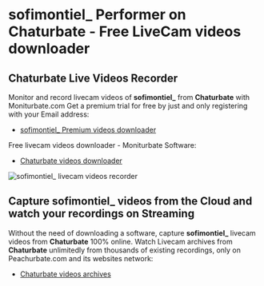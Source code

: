 # sofimontiel_ Performer on Chaturbate - Free LiveCam videos downloader

## Chaturbate Live Videos Recorder

Monitor and record livecam videos of **sofimontiel_** from **Chaturbate** with Moniturbate.com
Get a premium trial for free by just and only registering with your Email address:
* [sofimontiel_ Premium videos downloader](https://moniturbate.com/request-demo-licence-key.html)

Free livecam videos downloader - Moniturbate Software:
* [Chaturbate videos downloader](https://moniturbate.com/moniturbate-download-software.html)

![sofimontiel_ livecam videos recorder](https://peachurnet.com/templates/moniturbate-software.png)


## Capture sofimontiel_ videos from the Cloud and watch your recordings on Streaming

Without the need of downloading a software, capture **sofimontiel_** livecam videos from **Chaturbate** 100% online.
Watch Livecam archives from **Chaturbate** unlimitedly from thousands of existing recordings, only on Peachurbate.com and its websites network:
* [Chaturbate videos archives](https://peachurnet.com/)